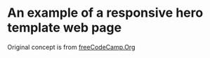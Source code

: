 # An example of a responsive hero template web page
Original concept is from [freeCodeCamp.Org](https://www.freecodecamp.org)
